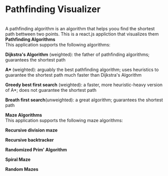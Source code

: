 <h1>Pathfinding Visualizer</h1>
<br/>
A pathfinding algorithm is an algorithm that helps yoou find the shortest path bettween two points. This is a react.js appliction that visualizes them
<br/>
<b>Pathfinding Algorithms</b>
<br/>
This application supports the following algorithms:
<br/>

<b>Dijkstra's Algorithm</b> (weighted): the father of pathfinding algorithms; guarantees the shortest path

<b>A* </b> (weighted): arguably the best pathfinding algorithm; uses heuristics to guarantee the shortest path much faster than Dijkstra's Algorithm

<b>Greedy best first search</b> (weighted): a faster, more heuristic-heavy version of A*; does not guarantee the shortest path

<b>Breath first search</b>(unweighted): a great algorithm; guarantees the shortest path

<b>Maze Algorithms</b>
<br/>
This application supports the following maze algorithms:
<br/>

<b>Recursive division maze</b> 

<b>Recursive backtracker </b>

<b>Randomized Prim' Algorithm</b>

<b>Spiral Maze</b>

<b>Random Mazes</b>


